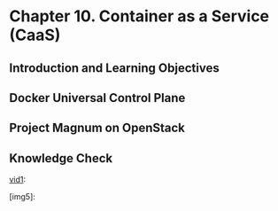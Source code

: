 # Chapter 10. Container as a Service (CaaS)




## Introduction and Learning Objectives




## Docker Universal Control Plane




## Project Magnum on OpenStack




## Knowledge Check





[vid1]: 
[vid1]: 
[vid1]: 
[vid1]: 
[vid1]: 

[img1]: 
[img2]: 
[img3]: 
[img4]: 
[img5]: 


